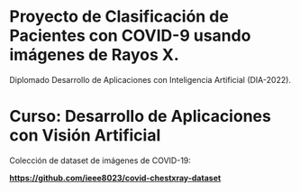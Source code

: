# Proyecto de Clasificación de Pacientes con COVID-9 usando imágenes de Rayos X.

Diplomado Desarrollo de Aplicaciones con Inteligencia Artificial (DIA-2022). 

# Curso: Desarrollo de Aplicaciones con Visión Artificial


Colección de dataset de imágenes de COVID-19:

**https://github.com/ieee8023/covid-chestxray-dataset**
